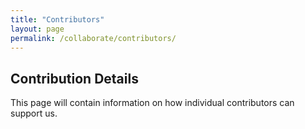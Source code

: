 ```yaml
---
title: "Contributors"
layout: page
permalink: /collaborate/contributors/
---
```

## Contribution Details

This page will contain information on how individual contributors can support us.
